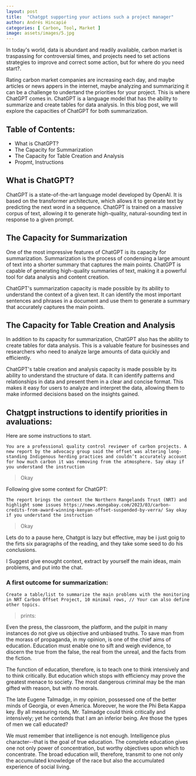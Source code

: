 ```yaml
---
layout: post
title:  "Chatgpt supporting your actions such a project manager"
author: Andrés Hincapié 
categories: [ Carbon, Tool, Market ]
image: assets/images/5.jpg
---
```


In today's world, data is abundant and readily available, carbon market is traspassing for controversial times, and projects need to set actions strategies to improve and correct some action, but for where do you need start?.

Rating carbon market companies are increasing each day, and maybe articles or news appers in the internet, maybe analyzing and summarizing it can be a challenge to undertand the priorities for your project. This is where ChatGPT comes in. ChatGPT is a language model that has the ability to summarize and create tables for data analysis. In this blog post, we will explore the capacities of ChatGPT for both summarization.

## Table of Contents:

- What is ChatGPT?
- The Capacity for Summarization
- The Capacity for Table Creation and Analysis
- Propmt, Instructions

## What is ChatGPT?

ChatGPT is a state-of-the-art language model developed by OpenAI. It is based on the transformer architecture, which allows it to generate text by predicting the next word in a sequence. ChatGPT is trained on a massive corpus of text, allowing it to generate high-quality, natural-sounding text in response to a given prompt.

## The Capacity for Summarization

One of the most impressive features of ChatGPT is its capacity for summarization. Summarization is the process of condensing a large amount of text into a shorter summary that captures the main points. ChatGPT is capable of generating high-quality summaries of text, making it a powerful tool for data analysis and content creation.

ChatGPT's summarization capacity is made possible by its ability to understand the context of a given text. It can identify the most important sentences and phrases in a document and use them to generate a summary that accurately captures the main points.

## The Capacity for Table Creation and Analysis

In addition to its capacity for summarization, ChatGPT also has the ability to create tables for data analysis. This is a valuable feature for businesses and researchers who need to analyze large amounts of data quickly and efficiently.

ChatGPT's table creation and analysis capacity is made possible by its ability to understand the structure of data. It can identify patterns and relationships in data and present them in a clear and concise format. This makes it easy for users to analyze and interpret the data, allowing them to make informed decisions based on the insights gained.

## Chatgpt instructions to identify priorities in avaluations:



Here are some instructions to start.

`You are a professional quality control reviewer of carbon projects. A new report by the advocacy group said the offset was altering long-standing Indigenous herding practices and couldn’t accurately account for how much carbon it was removing from the atmosphere. Say okay if you understand the instruction`
> Okay

Following give some context for ChatGPT:

`The report brings the context the Northern Rangelands Trust (NRT) and highlight some issues https://news.mongabay.com/2023/03/carbon-credits-from-award-winning-kenyan-offset-suspended-by-verra/ Say okay if you understand the instruction`
> Okay

Lets do to a pause here, Chatgpt is lazy but effective, may be i just goig to the firts six paragraphs of the reading, and they take some seed to do his conclusions.

I Suggest give enought context, extract by yourself the main ideas, main problems, and put into the chat.

### A first outcome for summarization:

`Create a table/list to summarize the main problems with the monitoring in NRT Carbon Offset Project, 10 minimal rows, // Your can also define other topics.`
>prints:

Even the press, the classroom, the platform, and the pulpit in many instances do not give us objective and unbiased truths. To save man from the morass of propaganda, in my opinion, is one of the chief aims of education. Education must enable one to sift and weigh evidence, to discern the true from the false, the real from the unreal, and the facts from the fiction.

The function of education, therefore, is to teach one to think intensively and to think critically. But education which stops with efficiency may prove the greatest menace to society. The most dangerous criminal may be the man gifted with reason, but with no morals.

The late Eugene Talmadge, in my opinion, possessed one of the better minds of Georgia, or even America. Moreover, he wore the Phi Beta Kappa key. By all measuring rods, Mr. Talmadge could think critically and intensively; yet he contends that I am an inferior being. Are those the types of men we call educated?

We must remember that intelligence is not enough. Intelligence plus character--that is the goal of true education. The complete education gives one not only power of concentration, but worthy objectives upon which to concentrate. The broad education will, therefore, transmit to one not only the accumulated knowledge of the race but also the accumulated experience of social living.

